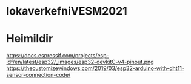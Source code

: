 # lokaverkefniVESM2021




# Heimildir
https://docs.espressif.com/projects/esp-idf/en/latest/esp32/_images/esp32-devkitC-v4-pinout.png
https://thecustomizewindows.com/2019/03/esp32-arduino-with-dht11-sensor-connection-code/

